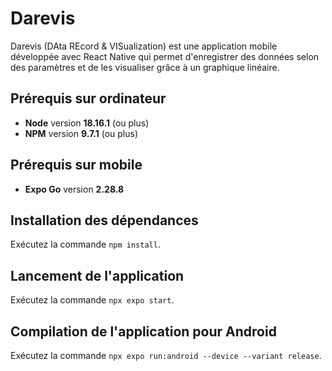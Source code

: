 # Darevis

Darevis (DAta REcord & VISualization) est une application mobile développée avec React Native qui permet d'enregistrer des données selon des paramètres et de les visualiser grâce à un graphique linéaire.

## Prérequis sur ordinateur

* **Node** version **18.16.1** (ou plus)
* **NPM** version **9.7.1** (ou plus)

## Prérequis sur mobile

* **Expo Go** version **2.28.8**

## Installation des dépendances

Exécutez la commande `npm install`.

## Lancement de l'application

Exécutez la commande `npx expo start`.

## Compilation de l'application pour Android

Exécutez la commande `npx expo run:android --device --variant release`.
